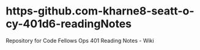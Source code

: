 # https-github.com-kharne8-seatt-o-cy-401d6-readingNotes
Repository for Code Fellows Ops 401 Reading Notes - Wiki
